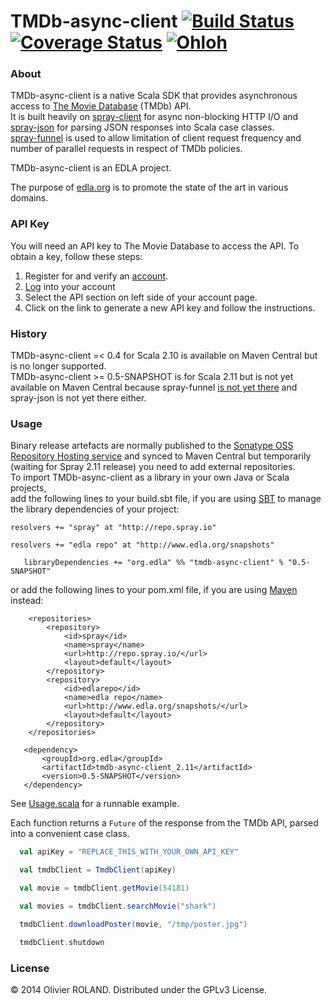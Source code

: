 # TMDb-async-client [![Build Status](https://travis-ci.org/newca12/TMDb-async-client.svg?branch=master)](https://travis-ci.org/newca12/TMDb-async-client) [![Coverage Status](https://coveralls.io/repos/newca12/TMDb-async-client/badge.png)](https://coveralls.io/r/newca12/TMDb-async-client) [![Ohloh](http://www.ohloh.net/p/TMDb-async-client/widgets/project_thin_badge.gif)](https://www.ohloh.net/p/TMDb-async-client)

### About ###
TMDb-async-client is a native Scala SDK that provides asynchronous access to [The Movie Database][1] (TMDb) API.  
It is built heavily on [spray-client][2] for async non-blocking HTTP I/O and [spray-json][3] for parsing JSON responses into Scala case classes.  
[spray-funnel][4] is used to allow limitation of client request frequency and number of parallel requests in respect of TMDb policies.

TMDb-async-client is an EDLA project.

The purpose of [edla.org](http://www.edla.org) is to promote the state of the art in various domains.

### API Key ###
You will need an API key to The Movie Database to access the API.  To obtain a key, follow these steps:

1. Register for and verify an [account](https://www.themoviedb.org/account/signup).
2. [Log](https://www.themoviedb.org/login) into your account
3. Select the API section on left side of your account page.
4. Click on the link to generate a new API key and follow the instructions.

### History ###

TMDb-async-client =< 0.4 for Scala 2.10 is available on Maven Central but is no longer supported.  
TMDb-async-client >= 0.5-SNAPSHOT is for Scala 2.11 but is not yet available on Maven Central because spray-funnel [is not yet there](https://github.com/galarragas/spray-funnel/issues/4) and spray-json is not yet there either.

### Usage ###

Binary release artefacts are normally published to the [Sonatype OSS Repository Hosting service](https://oss.sonatype.org/index.html#nexus-search;quick~tmdb-async-client) and synced to Maven
Central but temporarily (waiting for Spray 2.11 release) you need to add external repositories.  
To import TMDb-async-client as a library in your own Java or Scala projects,  
add the following lines to your build.sbt file, if you are using [SBT](http://www.scala-sbt.org/release/docs/Getting-Started/Setup) to manage the library dependencies of your project:

```
resolvers += "spray" at "http://repo.spray.io"

resolvers += "edla repo" at "http://www.edla.org/snapshots"
```

```
   libraryDependencies += "org.edla" %% "tmdb-async-client" % "0.5-SNAPSHOT"
```

or add the following lines to your pom.xml file, if you are using [Maven](http://maven.apache.org/) instead:

```
    <repositories>
        <repository>
            <id>spray</id>
            <name>spray</name>
            <url>http://repo.spray.io/</url>
            <layout>default</layout>
        </repository>
        <repository>
            <id>edlarepo</id>
            <name>edla repo</name>
            <url>http://www.edla.org/snapshots/</url>
            <layout>default</layout>
        </repository>
    </repositories>
```

```
   <dependency>
       <groupId>org.edla</groupId>
       <artifactId>tmdb-async-client_2.11</artifactId>
       <version>0.5-SNAPSHOT</version>
   </dependency>
```

See [Usage.scala](https://github.com/newca12/TMDb-async-client/blob/master/src/main/scala/org/edla/tmdb/client/Usage.scala) for a runnable example.

Each function returns a `Future` of the response from the TMDb API, parsed into a convenient case class.

``` scala
  val apiKey = "REPLACE_THIS_WITH_YOUR_OWN_API_KEY"

  val tmdbClient = TmdbClient(apiKey)

  val movie = tmdbClient.getMovie(54181)

  val movies = tmdbClient.searchMovie("shark")

  tmdbClient.downloadPoster(movie, "/tmp/poster.jpg")

  tmdbClient.shutdown
```
### License ###
© 2014 Olivier ROLAND. Distributed under the GPLv3 License.

[1]: http://www.themoviedb.org/
[2]: http://spray.io/documentation/1.2.0/spray-client/
[3]: https://github.com/spray/spray-json
[4]: https://github.com/galarragas/spray-funnel
